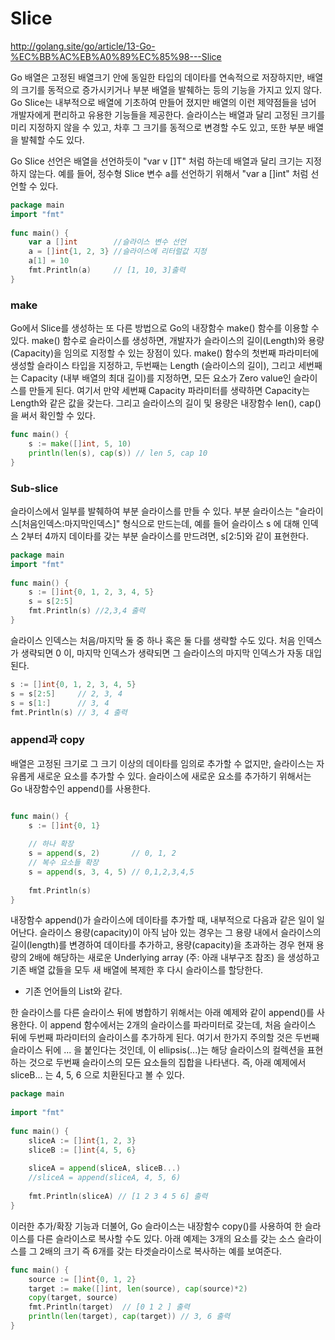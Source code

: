 # Slice

http://golang.site/go/article/13-Go-%EC%BB%AC%EB%A0%89%EC%85%98---Slice

Go 배열은 고정된 배열크기 안에 동일한 타입의 데이타를 연속적으로 저장하지만, 배열의 크기를 동적으로 증가시키거나 부분 배열을 발췌하는 등의 기능을 가지고 있지 않다. Go Slice는 내부적으로 배열에 기초하여 만들어 졌지만 배열의 이런 제약점들을 넘어 개발자에게 편리하고 유용한 기능들을 제공한다. 슬라이스는 배열과 달리 고정된 크기를 미리 지정하지 않을 수 있고, 차후 그 크기를 동적으로 변경할 수도 있고, 또한 부분 배열을 발췌할 수도 있다.


Go Slice 선언은 배열을 선언하듯이 "var v []T" 처럼 하는데 배열과 달리 크기는 지정하지 않는다. 예를 들어, 정수형 Slice 변수 a를 선언하기 위해서 "var a []int" 처럼 선언할 수 있다.

~~~go
package main
import "fmt"
 
func main() {
    var a []int        //슬라이스 변수 선언
    a = []int{1, 2, 3} //슬라이스에 리터럴값 지정
    a[1] = 10
    fmt.Println(a)     // [1, 10, 3]출력
}
~~~

### make 

Go에서 Slice를 생성하는 또 다른 방법으로 Go의 내장함수 make() 함수를 이용할 수 있다. make() 함수로 슬라이스를 생성하면, 개발자가 슬라이스의 길이(Length)와 용량(Capacity)을 임의로 지정할 수 있는 장점이 있다. make() 함수의 첫번째 파라미터에 생성할 슬라이스 타입을 지정하고, 두번째는 Length (슬라이스의 길이), 그리고 세번째는 Capacity (내부 배열의 최대 길이)를 지정하면, 모든 요소가 Zero value인 슬라이스를 만들게 된다. 여기서 만약 세번째 Capacity 파라미터를 생략하면 Capacity는 Length와 같은 값을 갖는다. 그리고 슬라이스의 길이 및 용량은 내장함수 len(), cap()을 써서 확인할 수 있다.

~~~go
func main() {
    s := make([]int, 5, 10)
    println(len(s), cap(s)) // len 5, cap 10
}
~~~

### Sub-slice

슬라이스에서 일부를 발췌하여 부분 슬라이스를 만들 수 있다. 부분 슬라이스는 "슬라이스[처음인덱스:마지막인덱스]" 형식으로 만드는데, 예를 들어 슬라이스 s 에 대해 인덱스 2부터 4까지 데이타를 갖는 부분 슬라이스를 만드려면, s[2:5]와 같이 표현한다. 

~~~go 
package main
import "fmt"
 
func main() {
    s := []int{0, 1, 2, 3, 4, 5}
    s = s[2:5]  
    fmt.Println(s) //2,3,4 출력
}
~~~

슬라이스 인덱스는 처음/마지막 둘 중 하나 혹은 둘 다를 생략할 수도 있다. 처음 인덱스가 생략되면 0 이, 마지막 인덱스가 생략되면 그 슬라이스의 마지막 인덱스가 자동 대입된다.

~~~go
s := []int{0, 1, 2, 3, 4, 5}
s = s[2:5]     // 2, 3, 4
s = s[1:]      // 3, 4
fmt.Println(s) // 3, 4 출력
~~~


### append과 copy

배열은 고정된 크기로 그 크기 이상의 데이타를 임의로 추가할 수 없지만, 슬라이스는 자유롭게 새로운 요소를 추가할 수 있다. 슬라이스에 새로운 요소를 추가하기 위해서는 Go 내장함수인 append()를 사용한다.

~~~go

func main() {
    s := []int{0, 1}
 
    // 하나 확장
    s = append(s, 2)       // 0, 1, 2
    // 복수 요소들 확장
    s = append(s, 3, 4, 5) // 0,1,2,3,4,5
 
    fmt.Println(s)
}
~~~

내장함수 append()가 슬라이스에 데이타를 추가할 때, 내부적으로 다음과 같은 일이 일어난다. 슬라이스 용량(capacity)이 아직 남아 있는 경우는 그 용량 내에서 슬라이스의 길이(length)를 변경하여 데이타를 추가하고, 용량(capacity)을 초과하는 경우 현재 용량의 2배에 해당하는 새로운 Underlying array (주: 아래 내부구조 참조) 을 생성하고 기존 배열 값들을 모두 새 배열에 복제한 후 다시 슬라이스를 할당한다.

- 기존 언어들의 List와 같다.

한 슬라이스를 다른 슬라이스 뒤에 병합하기 위해서는 아래 예제와 같이 append()를 사용한다. 이 append 함수에서는 2개의 슬라이스를 파라미터로 갖는데, 처음 슬라이스 뒤에 두번째 파라미터의 슬라이스를 추가하게 된다. 여기서 한가지 주의할 것은 두번째 슬라이스 뒤에 ... 을 붙인다는 것인데, 이 ellipsis(...)는 해당 슬라이스의 컬렉션을 표현하는 것으로 두번째 슬라이스의 모든 요소들의 집합을 나타낸다. 즉, 아래 예제에서 sliceB... 는 4, 5, 6 으로 치환된다고 볼 수 있다.

~~~go
package main
 
import "fmt"
 
func main() {
    sliceA := []int{1, 2, 3}
    sliceB := []int{4, 5, 6}
 
    sliceA = append(sliceA, sliceB...)
    //sliceA = append(sliceA, 4, 5, 6)
 
    fmt.Println(sliceA) // [1 2 3 4 5 6] 출력
}

~~~

이러한 추가/확장 기능과 더불어, Go 슬라이스는 내장함수 copy()를 사용하여 한 슬라이스를 다른 슬라이스로 복사할 수도 있다. 아래 예제는 3개의 요소를 갖는 소스 슬라이스를 그 2배의 크기 즉 6개를 갖는 타겟슬라이스로 복사하는 예를 보여준다. 

~~~go
func main() {
    source := []int{0, 1, 2}
    target := make([]int, len(source), cap(source)*2)
    copy(target, source)
    fmt.Println(target)  // [0 1 2 ] 출력
    println(len(target), cap(target)) // 3, 6 출력
}
~~~